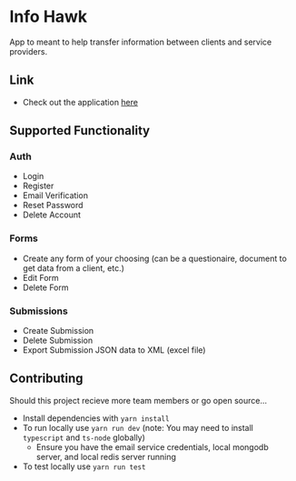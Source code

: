 # Info Hawk

App to meant to help transfer information between clients and service providers.

## Link

- Check out the application [here](https://info-hawk.herokuapp.com/)

## Supported Functionality

### Auth

- Login
- Register
- Email Verification
- Reset Password
- Delete Account

### Forms

- Create any form of your choosing (can be a questionaire, document to get data from a client, etc.)
- Edit Form
- Delete Form

### Submissions

- Create Submission
- Delete Submission
- Export Submission JSON data to XML (excel file)

## Contributing

Should this project recieve more team members or go open source...

- Install dependencies with `yarn install`
- To run locally use `yarn run dev` (note: You may need to install `typescript` and `ts-node` globally)
  - Ensure you have the email service credentials, local mongodb server, and local redis server running
- To test locally use `yarn run test`
